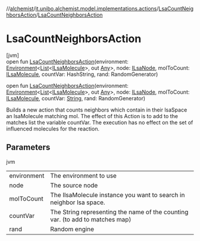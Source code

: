 //[alchemist](../../../index.md)/[it.unibo.alchemist.model.implementations.actions](../index.md)/[LsaCountNeighborsAction](index.md)/[LsaCountNeighborsAction](-lsa-count-neighbors-action.md)

# LsaCountNeighborsAction

[jvm]\
open fun [LsaCountNeighborsAction](-lsa-count-neighbors-action.md)(environment: [Environment](../../it.unibo.alchemist.model.interfaces/-environment/index.md)<[List](https://docs.oracle.com/javase/8/docs/api/java/util/List.html)<[ILsaMolecule](../../it.unibo.alchemist.model.interfaces/-i-lsa-molecule/index.md)>, out [Any](https://kotlinlang.org/api/latest/jvm/stdlib/kotlin/-any/index.html)>, node: [ILsaNode](../../it.unibo.alchemist.model.interfaces/-i-lsa-node/index.md), molToCount: [ILsaMolecule](../../it.unibo.alchemist.model.interfaces/-i-lsa-molecule/index.md), countVar: HashString, rand: RandomGenerator)

open fun [LsaCountNeighborsAction](-lsa-count-neighbors-action.md)(environment: [Environment](../../it.unibo.alchemist.model.interfaces/-environment/index.md)<[List](https://docs.oracle.com/javase/8/docs/api/java/util/List.html)<[ILsaMolecule](../../it.unibo.alchemist.model.interfaces/-i-lsa-molecule/index.md)>, out [Any](https://kotlinlang.org/api/latest/jvm/stdlib/kotlin/-any/index.html)>, node: [ILsaNode](../../it.unibo.alchemist.model.interfaces/-i-lsa-node/index.md), molToCount: [ILsaMolecule](../../it.unibo.alchemist.model.interfaces/-i-lsa-molecule/index.md), countVar: [String](https://docs.oracle.com/javase/8/docs/api/java/lang/String.html), rand: RandomGenerator)

Builds a new action that counts neighbors which contain in their lsaSpace an lsaMolecule matching mol. The effect of this Action is to add to the matches list the variable countVar. The execution has no effect on the set of influenced molecules for the reaction.

## Parameters

jvm

| | |
|---|---|
| environment | The environment to use |
| node | The source node |
| molToCount | The IlsaMolecule instance you want to search in neighbor lsa space. |
| countVar | The String representing the name of the counting var. (to add to matches map) |
| rand | Random engine |
